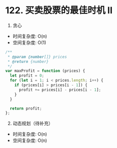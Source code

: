 # 122. 买卖股票的最佳时机 II

1. 贪心

* 时间复杂度: O(n)
* 空间复杂度: O(1)

```js
/**
 * @param {number[]} prices
 * @return {number}
 */
var maxProfit = function (prices) {
  let profit = 0;
  for (let i = 1; i < prices.length; i++) {
    if (prices[i] > prices[i - 1]) {
      profit += prices[i] - prices[i - 1];
    }
  }

  return profit;
};

```

2. 动态规划（待补充）

* 时间复杂度: O(n)
* 空间复杂度: O(n)

```js

```